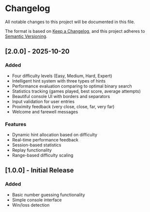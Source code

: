 # Changelog

All notable changes to this project will be documented in this file.

The format is based on [Keep a Changelog](https://keepachangelog.com/en/1.0.0/),
and this project adheres to [Semantic Versioning](https://semver.org/spec/v2.0.0.html).

## [2.0.0] - 2025-10-20

### Added
- Four difficulty levels (Easy, Medium, Hard, Expert)
- Intelligent hint system with three types of hints
- Performance evaluation comparing to optimal binary search
- Statistics tracking (games played, best score, average attempts)
- Beautiful console UI with borders and separators
- Input validation for user entries
- Proximity feedback (very close, close, far, very far)
- Welcome and farewell messages

### Features
- Dynamic hint allocation based on difficulty
- Real-time performance feedback
- Session-based statistics
- Replay functionality
- Range-based difficulty scaling

## [1.0.0] - Initial Release

### Added
- Basic number guessing functionality
- Simple console interface
- Win/loss detection
